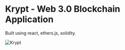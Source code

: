 # Krypt - Web 3.0 Blockchain Application

Built using react, ethers.js, solidity.

![Krypt](https://i.ibb.co/DVF4tNW/image.png)
